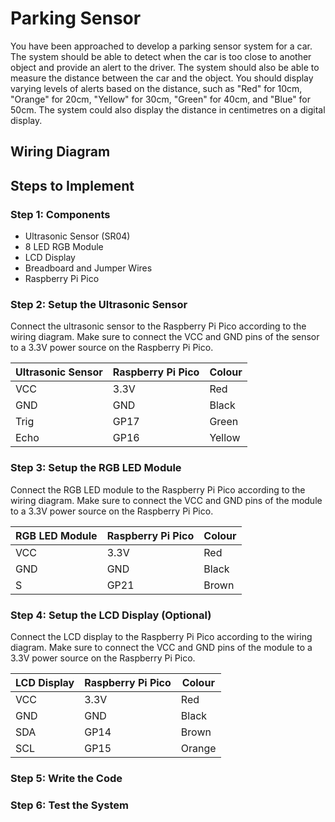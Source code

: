 # Parking Sensor

You have been approached to develop a parking sensor system for a car. The system should be able to detect when the car is too close to another object and provide an alert to the driver. The system should also be able to measure the distance between the car and the object. You should display varying levels of alerts based on the distance, such as "Red" for 10cm, "Orange" for 20cm, "Yellow" for 30cm, "Green" for 40cm, and "Blue" for 50cm. The system could also display the distance in centimetres on a digital display.

## Wiring Diagram

## Steps to Implement

### Step 1: Components
- Ultrasonic Sensor (SR04)
- 8 LED RGB Module
- LCD Display
- Breadboard and Jumper Wires
- Raspberry Pi Pico

### Step 2: Setup the Ultrasonic Sensor
Connect the ultrasonic sensor to the Raspberry Pi Pico according to the wiring diagram. Make sure to connect the VCC and GND pins of the sensor to a 3.3V power source on the Raspberry Pi Pico.

| Ultrasonic Sensor | Raspberry Pi Pico | Colour |
|------------------|-------------------| ---|
| VCC              | 3.3V              | Red |
| GND              | GND               | Black |
| Trig             | GP17              | Green |
| Echo             | GP16              | Yellow |

### Step 3: Setup the RGB LED Module
Connect the RGB LED module to the Raspberry Pi Pico according to the wiring diagram. Make sure to connect the VCC and GND pins of the module to a 3.3V power source on the Raspberry Pi Pico.

| RGB LED Module | Raspberry Pi Pico | Colour |
|----------------|-------------------| ---|
| VCC              | 3.3V              | Red |
| GND              | GND               | Black |
| S                | GP21              | Brown |

### Step 4: Setup the LCD Display (Optional)
Connect the LCD display to the Raspberry Pi Pico according to the wiring diagram. Make sure to connect the VCC and GND pins of the module to a 3.3V power source on the Raspberry Pi Pico.

| LCD Display | Raspberry Pi Pico | Colour |
|-------------|-------------------| ---|
| VCC         | 3.3V              | Red |
| GND         | GND               | Black |
| SDA         | GP14              | Brown |
| SCL         | GP15              | Orange |

### Step 5: Write the Code

### Step 6: Test the System
